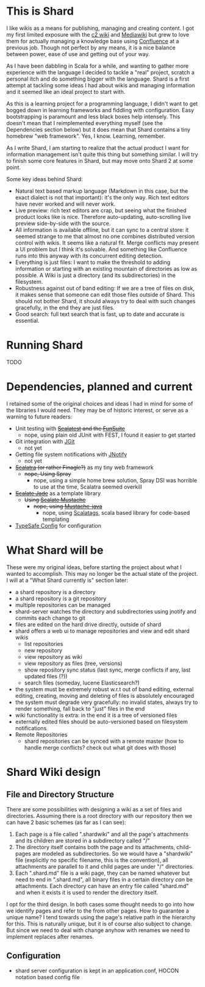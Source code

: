 # This is Shard
I like wikis as a means for publishing, managing and creating content. I got my first limited exposure with
the [c2 wiki](http://c2.com/cgi/wiki) and [Mediawiki](https://www.mediawiki.org/wiki/MediaWiki) but grew to
love them for actually managing a knowledge base using [Confluence](https://www.atlassian.com/software/confluence)
at a previous job. Though not perfect by any means, it is a nice balance between power, ease of use and getting out
of your way.

As I have been dabbling in Scala for a while, and wanting to gather more experience with the language I decided to
tackle a "real" project, scratch a personal itch and do something bigger with the language. Shard is a first attempt
at tackling some ideas I had about wikis and managing information and it seemed like an ideal project to start with.

As this is a learning project for a programming language, I didn't want to get bogged down in learning frameworks and
fiddling with configuration. Easy bootstrapping is paramount and less black boxes help intensely. This doesn't mean that
I reimplemented everything myself (see the Dependencies section below) but it does mean that Shard contains a tiny
homebrew "web framework". Yes, I know. Learning, remember.

As I write Shard, I am starting to realize that the actual product I want for information management isn't quite this
thing but something similar. I will try to finish some core features in Shard, but may move onto Shard 2 at some point.

Some key ideas behind Shard:
- Natural text based markup language (Markdown in this case, but the exact dialect is not that important): it's the only
way. Rich text editors have never worked and will never work.
- Live preview: rich text editors are crap, but seeing what the finished product looks like is nice. Therefore
auto-updating, auto-scrolling live preview side-by-side with the source.
- All information is available offline, but it can sync to a central store: it seemed strange to me that almost no one
combines distributed version control with wikis. It seems like a natural fit. Merge conflicts may present a UI problem
but I think it's solvable. And something like Confluence runs into this anyway with its concurrent editing detection.
- Everything is just files: I want to make the threshold to adding information or starting with an existing mountain
of directories as low as possible. A Wiki is just a directory (and its subdirectories) in the filesystem.
- Robustness against out of band editing: If we are a tree of files on disk, it makes sense that someone can edit those
files outside of Shard. This should not bother Shard, it should always try to deal with such changes gracefully, in the
end they are just files.
- Good search: full text search that is fast, up to date and accurate is essential.

# Running Shard

TODO

# Dependencies, planned and current
I retained some of the original choices and ideas I had in mind for some of the libraries I would need. They may be of
historic interest, or serve as a warning to future readers:
- Unit testing with ~~[Scalatest](http://www.scalatest.org/) and the [FunSuite](http://www.scalatest.org/getting_started_with_fun_suite)~~
  - nope, using plain old JUnit with FEST, I found it easier to get started
- Git integration with [JGit](http://eclipse.org/jgit/)
  - not yet
- Getting file system notifications with [JNotify](http://jnotify.sourceforge.net/)
  - not yet
- ~~[Scalatra](https://github.com/scalatra/scalatra) (or rather Finagle?)~~ as my tiny web framework
  - ~~nope, Using Spray~~
    - nope, using a simple home brew solution, Spray DSl was horrible to use at the time, Scalatra seemed overkill
- ~~[Scalate Jade](http://scalate.fusesource.org/documentation/jade.html)~~ as a template library
  - ~~Using [Scalate Mustache](https://scalate.github.io/scalate/documentation/mustache.html#features)~~
    - ~~nope, using [Mustache-java](https://github.com/spullara/mustache.java)~~
      - nope, using [Scalatags](https://github.com/lihaoyi/scalatags), scala based library for code-based templating
- [TypeSafe Config](https://github.com/typesafehub/config) for configuration

# What Shard will be
These were my original ideas, before starting the project about what I wanted to accomplish. This may no longer be the
actual state of the project. I will at a "What Shard currently is" section later:
- a shard repository is a directory
- a shard repository is a git   repository
- multiple repositories can be managed
- shard-server watches the directory and subdirectories using jnotify and commits each change to git
- files are edited on the hard drive directly, outside of shard
- shard offers a web ui to manage repositories and view and edit shard wikis
  - list repositories
  - new repository
  - view repository as wiki
  - view repository as files (tree, versions)
  - show repository sync status (last sync, merge conflicts if any, last updated files (?))
  - search files (someday, lucene Elasticsearch?)
- the system must be extremely robust w.r.t out of band editing, external editing, creating, moving and deleting of files is absolutely encouraged
- the system must degrade very gracefully: no invalid states, always try to render something, fall back to "just" files in the end
- wiki functionality is extra: in the end it is a tree of versioned files
- externally edited files should be auto-versioned based on filesystem notifications 
- Remote Repositories
  - shard repositories can be synced with a remote master (how to handle merge conflicts? check out what git does with those)

# Shard Wiki design
## File and Directory Structure
There are some possibilities with designing a wiki as a set of files and directories. Assuming there is a root directory with our repository then we can have 2 basic schemes (as far as I can see):
1. Each page is a file called "<filename>.shardwiki" and all the page's attachments and its children are stored in a subdirectory called "<filename>/"
2. The directory itself contains both the page and its attachments, child-pages are modeled as subdirectories. So we would have a "shardwiki" file (explicitly no specific filename, this is the convention), all attachments are parallell to it and child pages are under "<childpage>/" directories.
3. Each ".shard.md" file is a wiki page, they can be named whatever but need to end in ".shard.md", 
   all binary files in a certain directory _can_ be attachments. Each directory can have an entry file called "shard.md" 
   and when it exists it is used to render the directory itself. 

I opt for the third design. In both cases some thought needs to go into how we identify pages and refer to the from other pages. How to guarantee a unique name? I tend towards using the page's relative path in the hierarchy for this. This is naturally unique, but it is of course also subject to change. But since we need to deal with change anyhow with renames we need to implement replaces after renames.

## Configuration
* shard server configuration is kept in an application.conf, HOCON notation based config file
